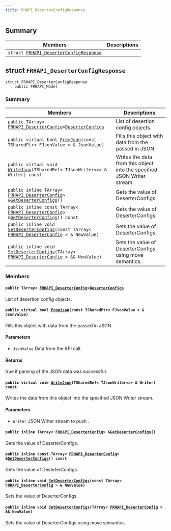 ```yaml
---
title: RHAPI_DeserterConfigResponse
---
```


## Summary

 Members                        | Descriptions                                
--------------------------------|---------------------------------------------
`struct `[`FRHAPI_DeserterConfigResponse`](#structFRHAPI__DeserterConfigResponse) | 

## struct `FRHAPI_DeserterConfigResponse` <a id="structFRHAPI__DeserterConfigResponse"></a>

```
struct FRHAPI_DeserterConfigResponse
  : public FRHAPI_Model
```

### Summary

 Members                        | Descriptions                                
--------------------------------|---------------------------------------------
`public TArray< `[`FRHAPI_DeserterConfig`](RHAPI_DeserterConfig.md#structFRHAPI__DeserterConfig)` > `[`DeserterConfigs`](#structFRHAPI__DeserterConfigResponse_1a70fc399fc7586341e681d4937997689c) | List of desertion config objects.
`public virtual bool `[`FromJson`](#structFRHAPI__DeserterConfigResponse_1a21dacde9b6f2fde5ca2caaf2da30cf24)`(const TSharedPtr< FJsonValue > & JsonValue)` | Fills this object with data from the passed in JSON.
`public virtual void `[`WriteJson`](#structFRHAPI__DeserterConfigResponse_1aecf255a5fafbd62ad5bb7e8f15a4dd5d)`(TSharedRef< TJsonWriter<>> & Writer) const` | Writes the data from this object into the specified JSON Writer stream.
`public inline TArray< `[`FRHAPI_DeserterConfig`](RHAPI_DeserterConfig.md#structFRHAPI__DeserterConfig)` > & `[`GetDeserterConfigs`](#structFRHAPI__DeserterConfigResponse_1af1b3277ecefd58d2923e7bb8f9ea46f7)`()` | Gets the value of DeserterConfigs.
`public inline const TArray< `[`FRHAPI_DeserterConfig`](RHAPI_DeserterConfig.md#structFRHAPI__DeserterConfig)` > & `[`GetDeserterConfigs`](#structFRHAPI__DeserterConfigResponse_1aa746e1b67a1e07e8870fc00eec1c201c)`() const` | Gets the value of DeserterConfigs.
`public inline void `[`SetDeserterConfigs`](#structFRHAPI__DeserterConfigResponse_1a59ff0c1dff04ed8f23f7734c840a60ad)`(const TArray< `[`FRHAPI_DeserterConfig`](RHAPI_DeserterConfig.md#structFRHAPI__DeserterConfig)` > & NewValue)` | Sets the value of DeserterConfigs.
`public inline void `[`SetDeserterConfigs`](#structFRHAPI__DeserterConfigResponse_1ad4b4697f41c1b045f2a18f61c721c52a)`(TArray< `[`FRHAPI_DeserterConfig`](RHAPI_DeserterConfig.md#structFRHAPI__DeserterConfig)` > && NewValue)` | Sets the value of DeserterConfigs using move semantics.

### Members

#### `public TArray< `[`FRHAPI_DeserterConfig`](RHAPI_DeserterConfig.md#structFRHAPI__DeserterConfig)` > `[`DeserterConfigs`](#structFRHAPI__DeserterConfigResponse_1a70fc399fc7586341e681d4937997689c) <a id="structFRHAPI__DeserterConfigResponse_1a70fc399fc7586341e681d4937997689c"></a>

List of desertion config objects.

#### `public virtual bool `[`FromJson`](#structFRHAPI__DeserterConfigResponse_1a21dacde9b6f2fde5ca2caaf2da30cf24)`(const TSharedPtr< FJsonValue > & JsonValue)` <a id="structFRHAPI__DeserterConfigResponse_1a21dacde9b6f2fde5ca2caaf2da30cf24"></a>

Fills this object with data from the passed in JSON.

#### Parameters
* `JsonValue` Data from the API call.

#### Returns
true if parsing of the JSON data was successful.

#### `public virtual void `[`WriteJson`](#structFRHAPI__DeserterConfigResponse_1aecf255a5fafbd62ad5bb7e8f15a4dd5d)`(TSharedRef< TJsonWriter<>> & Writer) const` <a id="structFRHAPI__DeserterConfigResponse_1aecf255a5fafbd62ad5bb7e8f15a4dd5d"></a>

Writes the data from this object into the specified JSON Writer stream.

#### Parameters
* `Writer` JSON Writer stream to push .

#### `public inline TArray< `[`FRHAPI_DeserterConfig`](RHAPI_DeserterConfig.md#structFRHAPI__DeserterConfig)` > & `[`GetDeserterConfigs`](#structFRHAPI__DeserterConfigResponse_1af1b3277ecefd58d2923e7bb8f9ea46f7)`()` <a id="structFRHAPI__DeserterConfigResponse_1af1b3277ecefd58d2923e7bb8f9ea46f7"></a>

Gets the value of DeserterConfigs.

#### `public inline const TArray< `[`FRHAPI_DeserterConfig`](RHAPI_DeserterConfig.md#structFRHAPI__DeserterConfig)` > & `[`GetDeserterConfigs`](#structFRHAPI__DeserterConfigResponse_1aa746e1b67a1e07e8870fc00eec1c201c)`() const` <a id="structFRHAPI__DeserterConfigResponse_1aa746e1b67a1e07e8870fc00eec1c201c"></a>

Gets the value of DeserterConfigs.

#### `public inline void `[`SetDeserterConfigs`](#structFRHAPI__DeserterConfigResponse_1a59ff0c1dff04ed8f23f7734c840a60ad)`(const TArray< `[`FRHAPI_DeserterConfig`](RHAPI_DeserterConfig.md#structFRHAPI__DeserterConfig)` > & NewValue)` <a id="structFRHAPI__DeserterConfigResponse_1a59ff0c1dff04ed8f23f7734c840a60ad"></a>

Sets the value of DeserterConfigs.

#### `public inline void `[`SetDeserterConfigs`](#structFRHAPI__DeserterConfigResponse_1ad4b4697f41c1b045f2a18f61c721c52a)`(TArray< `[`FRHAPI_DeserterConfig`](RHAPI_DeserterConfig.md#structFRHAPI__DeserterConfig)` > && NewValue)` <a id="structFRHAPI__DeserterConfigResponse_1ad4b4697f41c1b045f2a18f61c721c52a"></a>

Sets the value of DeserterConfigs using move semantics.

